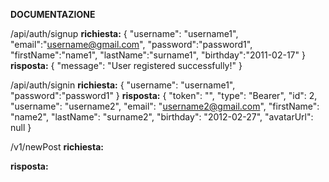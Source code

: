 **DOCUMENTAZIONE**

/api/auth/signup
**richiesta:**
{
"username": "username1",
"email":"username@gmail.com",
"password":"password1",
"firstName":"name1",
"lastName":"surname1",
"birthday":"2011-02-17"
}
**risposta:**
{
"message": "User registered successfully!"
}

/api/auth/signin
**richiesta:**
{
"username": "username1",
"password":"password1"
}
**risposta:**
{
"token": "<token>",
"type": "Bearer",
"id": 2,
"username": "username2",
"email": "username2@gmail.com",
"firstName": "name2",
"lastName": "surname2",
"birthday": "2012-02-27",
"avatarUrl": null
}

/v1/newPost
**richiesta:**

**risposta:**
